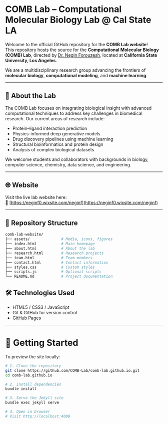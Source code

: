 # COMB Lab – Computational Molecular Biology Lab @ Cal State LA

Welcome to the official GitHub repository for the **COMB Lab website**!  
This repository hosts the source for the **Computational Molecular Biology (COMB) Lab**, directed by [Dr. Negin Forouzesh](https://neginf0.wixsite.com/neginf/), located at **California State University, Los Angeles**.

We are a multidisciplinary research group advancing the frontiers of **molecular biology**, **computational modeling**, and **machine learning**.

---

## 🔬 About the Lab

The COMB Lab focuses on integrating biological insight with advanced computational techniques to address key challenges in biomedical research. Our current areas of research include:

- Protein–ligand interaction prediction
- Physics-informed deep generative models
- Drug discovery pipelines using machine learning
- Structural bioinformatics and protein design
- Analysis of complex biological datasets

We welcome students and collaborators with backgrounds in biology, computer science, chemistry, data science, and engineering.

---

## 🌐 Website

Visit the live lab website here:  
🔗 [https://neginf0.wixsite.com/neginf](https://neginf0.wixsite.com/neginf)

---

## 📁 Repository Structure 

```bash
comb-lab-website/
├── assets/              # Media, icons, figures
├── index.html           # Main homepage
├── about.html           # About the lab
├── research.html        # Research projects
├── team.html            # Team members
├── contact.html         # Contact information
├── styles.css           # Custom styles
├── scripts.js           # Optional scripts
└── README.md            # Project documentation
```

## 🛠️ Technologies Used

- HTML5 / CSS3 / JavaScript 
- Git & GitHub for version control
- GitHub Pages 


---

# 🚀 Getting Started

To preview the site locally:

```bash
# 1. Clone the repository
git clone https://github.com/COMB-Lab/comb-lab.github.io.git
cd comb-lab.github.io

# 2. Install dependencies
bundle install

# 3. Serve the Jekyll site
bundle exec jekyll serve

# 4. Open in browser
# Visit http://localhost:4000

